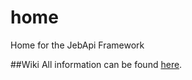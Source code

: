 # home
Home for the JebApi Framework

##Wiki
All information can be found [here](https://github.com/jebapi/home/wiki#home).
